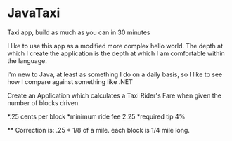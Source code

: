 # JavaTaxi
Taxi app, build as much as you can in 30 minutes


I like to use this app as a modified more complex hello world.  The depth at which I create the application is the depth at which I am comfortable within the language.

I'm new to Java, at least as something I do on a daily basis, so I like to see how I compare against something like .NET

Create an Application which calculates a Taxi Rider's Fare when given the number of blocks driven.

*.25 cents per block
*minimum ride fee 2.25
*required tip 4%

** Correction is:
.25 * 1/8 of a mile.
each block is 1/4 mile long.
